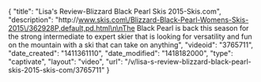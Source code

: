 {
    "title": "Lisa's Review-Blizzard Black Pearl Skis 2015-Skis.com",
    "description": "http:\/\/www.skis.com\/Blizzard-Black-Pearl-Womens-Skis-2015\/362928P,default,pd.html\n\nThe Black Pearl is back this season for the strong intermediate to expert skier that is looking for versatility and fun on the mountain with a ski that can take on anything",
    "videoid": "3765711",
    "date_created": "1411361110",
    "date_modified": "1418182000",
    "type": "captivate",
    "layout": "video",
    "url": "\/v\/lisa-s-review-blizzard-black-pearl-skis-2015-skis-com\/3765711"
}